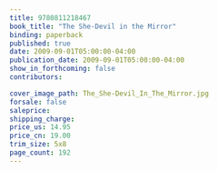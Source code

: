 ```yaml
---
title: 9780811218467
book_title: "The She-Devil in the Mirror"
binding: paperback
published: true
date: 2009-09-01T05:00:00-04:00
publication_date: 2009-09-01T05:00:00-04:00
show_in_forthcoming: false
contributors:

cover_image_path: The_She-Devil_In_The_Mirror.jpg
forsale: false
saleprice:
shipping_charge:
price_us: 14.95
price_cn: 19.00
trim_size: 5x8
page_count: 192
---
```


